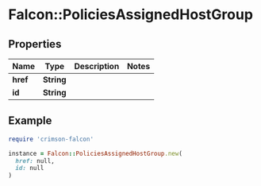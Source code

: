 # Falcon::PoliciesAssignedHostGroup

## Properties

| Name | Type | Description | Notes |
| ---- | ---- | ----------- | ----- |
| **href** | **String** |  |  |
| **id** | **String** |  |  |

## Example

```ruby
require 'crimson-falcon'

instance = Falcon::PoliciesAssignedHostGroup.new(
  href: null,
  id: null
)
```

